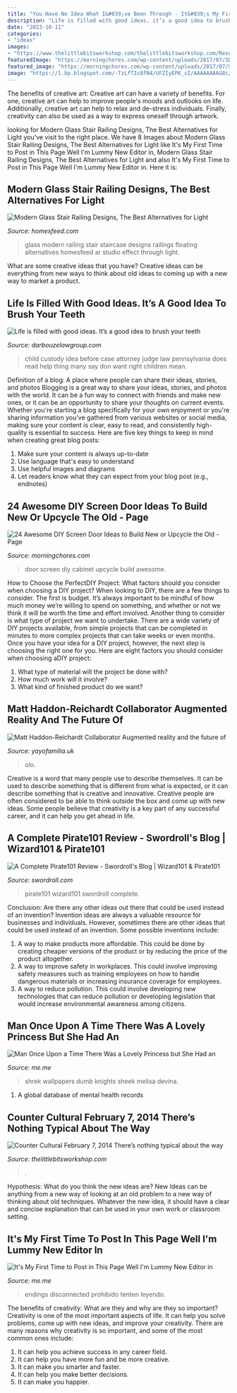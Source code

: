 ```yaml
---
title: "You Have No Idea What I&#039;ve Been Through - It&#039;s My First Time To Post In This Page Well I&#039;m Lummy New Editor In"
description: "Life is filled with good ideas. it’s a good idea to brush your teeth"
date: "2023-10-11"
categories:
- "ideas"
images:
- "https://www.thelittlebitsworkshop.com/thelittlebitsworkshop.com/Resources/Archive_files/shapeimage_29.png"
featuredImage: "https://morningchores.com/wp-content/uploads/2017/07/SD25.jpg"
featured_image: "https://morningchores.com/wp-content/uploads/2017/07/SD25.jpg"
image: "https://1.bp.blogspot.com/-TzLfTIc8fN4/UFZIyEPK_sI/AAAAAAAAG8c/xRurS9pplU8/w1200-h630-p-k-no-nu/introp.png"
---
```



The benefits of creative art:
Creative art can have a variety of benefits. For one, creative art can help to improve people's moods and outlooks on life. Additionally, creative art can help to relax and de-stress individuals. Finally, creativity can also be used as a way to express oneself through artwork.

	

		
looking for Modern Glass Stair Railing Designs, The Best Alternatives for Light you've visit to the right place. We have 8 Images about Modern Glass Stair Railing Designs, The Best Alternatives for Light like It&#039;s My First Time to Post in This Page Well I&#039;m Lummy New Editor in, Modern Glass Stair Railing Designs, The Best Alternatives for Light and also It&#039;s My First Time to Post in This Page Well I&#039;m Lummy New Editor in. Here it is:
		
    
## Modern Glass Stair Railing Designs, The Best Alternatives For Light

<img loading=lazy src="http://homesfeed.com/wp-content/uploads/2018/03/modern-floating-staircase-with-clear-glass-railings.jpg" onerror="this.onerror=null;this.src='https://tse3.mm.bing.net/th?id=OIP.wIkYhh5hxhYLpM6DROXMhAHaLH&amp;pid=15.1';" alt="Modern Glass Stair Railing Designs, The Best Alternatives for Light">

_Source: homesfeed.com_

>glass modern railing stair staircase designs railings floating alternatives homesfeed ar studio effect through light. 

	

What are some creative ideas that you have?
Creative ideas can be everything from new ways to think about old ideas to coming up with a new way to market a product.

    
## Life Is Filled With Good Ideas. It’s A Good Idea To Brush Your Teeth

<img loading=lazy src="https://darbouzelawgroup.com/wp-content/uploads/2018/04/AdobeStock_127994034-1024x683.jpeg" onerror="this.onerror=null;this.src='https://tse2.mm.bing.net/th?id=OIP.tVotmd-zilWnWt2IN1fKrQHaE8&amp;pid=15.1';" alt="Life is filled with good ideas. It’s a good idea to brush your teeth">

_Source: darbouzelawgroup.com_

>child custody idea before case attorney judge law pennsylvania does read help thing many say don want right children mean. 

	

Definition of a blog: A place where people can share their ideas, stories, and photos
Blogging is a great way to share your ideas, stories, and photos with the world. It can be a fun way to connect with friends and make new ones, or it can be an opportunity to share your thoughts on current events. Whether you're starting a blog specifically for your own enjoyment or you're sharing information you've gathered from various websites or social media, making sure your content is clear, easy to read, and consistently high-quality is essential to success. Here are five key things to keep in mind when creating great blog posts: 
1. Make sure your content is always up-to-date 
2. Use language that's easy to understand 
3. Use helpful images and diagrams 
4. Let readers know what they can expect from your blog post (e.g., endnotes) 

    
## 24 Awesome DIY Screen Door Ideas To Build New Or Upcycle The Old - Page

<img loading=lazy src="https://morningchores.com/wp-content/uploads/2017/07/SD25.jpg" onerror="this.onerror=null;this.src='https://tse3.mm.bing.net/th?id=OIP.j_RjGc2aX7Ue-B3sOMHyJQHaNJ&amp;pid=15.1';" alt="24 Awesome DIY Screen Door Ideas to Build New or Upcycle the Old - Page">

_Source: morningchores.com_

>door screen diy cabinet upcycle build awesome. 

	

How to Choose the PerfectDIY Project: What factors should you consider when choosing a DIY project?
When looking to DIY, there are a few things to consider. The first is budget. It’s always important to be mindful of how much money we’re willing to spend on something, and whether or not we think it will be worth the time and effort involved. Another thing to consider is what type of project we want to undertake. There are a wide variety of DIY projects available, from simple projects that can be completed in minutes to more complex projects that can take weeks or even months. Once you have your idea for a DIY project, however, the next step is choosing the right one for you. Here are eight factors you should consider when choosing aDIY project: 
1) What type of material will the project be done with?
2) How much work will it involve?
3) What kind of finished product do we want?

    
## Matt Haddon-Reichardt Collaborator Augmented Reality And The Future Of

<img loading=lazy src="https://cdn.shopify.com/s/files/1/2156/7915/articles/Copyright_Olo_2_1280x960_crop_center.png?v=1570784812" onerror="this.onerror=null;this.src='https://tse1.mm.bing.net/th?id=OIP.aPI4VVHrCG7p8T848AR5wAHaFj&amp;pid=15.1';" alt="Matt Haddon-Reichardt Collaborator Augmented reality and the future of">

_Source: yayofamilia.uk_

>olo. 

	

Creative is a word that many people use to describe themselves. It can be used to describe something that is different from what is expected, or it can describe something that is creative and innovative. Creative people are often considered to be able to think outside the box and come up with new ideas. Some people believe that creativity is a key part of any successful career, and it can help you get ahead in life.

    
## A Complete Pirate101 Review - Swordroll&#039;s Blog | Wizard101 &amp; Pirate101

<img loading=lazy src="https://1.bp.blogspot.com/-TzLfTIc8fN4/UFZIyEPK_sI/AAAAAAAAG8c/xRurS9pplU8/w1200-h630-p-k-no-nu/introp.png" onerror="this.onerror=null;this.src='https://tse1.mm.bing.net/th?id=OIP.ZmJWoMwr17B_Xa4JVNe2aAHaD4&amp;pid=15.1';" alt="A Complete Pirate101 Review - Swordroll&#039;s Blog | Wizard101 &amp; Pirate101">

_Source: swordroll.com_

>pirate101 wizard101 swordroll complete. 

	

Conclusion: Are there any other ideas out there that could be used instead of an invention?
Invention ideas are always a valuable resource for businesses and individuals. However, sometimes there are other ideas that could be used instead of an invention. Some possible inventions include:
1. A way to make products more affordable. This could be done by creating cheaper versions of the product or by reducing the price of the product altogether.
2. A way to improve safety in workplaces. This could involve improving safety measures such as training employees on how to handle dangerous materials or increasing insurance coverage for employees.
3. A way to reduce pollution. This could involve developing new technologies that can reduce pollution or developing legislation that would increase environmental awareness among citizens.

    
## Man Once Upon A Time There Was A Lovely Princess But She Had An

<img loading=lazy src="https://pics.me.me/man-once-upon-a-time-there-was-a-lovely-princess-62027460.png" onerror="this.onerror=null;this.src='https://tse2.mm.bing.net/th?id=OIP.4L-mgBld1gxRGn2bTK0IqQHaFH&amp;pid=15.1';" alt="Man Once Upon a Time There Was a Lovely Princess but She Had an">

_Source: me.me_

>shrek wallpapers dumb knights sheek melisa devina. 

	

1. A global database of mental health records 

    
## Counter Cultural February 7, 2014 There’s Nothing Typical About The Way

<img loading=lazy src="https://www.thelittlebitsworkshop.com/thelittlebitsworkshop.com/Resources/Archive_files/shapeimage_29.png" onerror="this.onerror=null;this.src='https://tse1.mm.bing.net/th?id=OIP.1fL3ORSEZgm8Mvw3tOPtEQAAAA&amp;pid=15.1';" alt="Counter Cultural February 7, 2014 There’s nothing typical about the way">

_Source: thelittlebitsworkshop.com_

>. 

	

Hypothesis: What do you think the new ideas are?
New Ideas can be anything from a new way of looking at an old problem to a new way of thinking about old techniques. Whatever the new idea, it should have a clear and concise explanation that can be used in your own work or classroom setting.

    
## It&#039;s My First Time To Post In This Page Well I&#039;m Lummy New Editor In

<img loading=lazy src="https://pics.me.me/thumb_its-my-first-time-to-post-in-this-page-well-9623038.png" onerror="this.onerror=null;this.src='https://tse3.mm.bing.net/th?id=OIP.T_UdD7wxp9CfEuo1Aoxy7QAAAA&amp;pid=15.1';" alt="It&#039;s My First Time to Post in This Page Well I&#039;m Lummy New Editor in">

_Source: me.me_

>endings disconnected prohibido tenten leyendo. 

	

The benefits of creativity: What are they and why are they so important?
Creativity is one of the most important aspects of life. It can help you solve problems, come up with new ideas, and improve your creativity. There are many reasons why creativity is so important, and some of the most common ones include: 
1) It can help you achieve success in any career field.
2) It can help you have more fun and be more creative. 
3) It can make you smarter and faster. 
4) It can help you make better decisions. 
5) It can make you happier.

